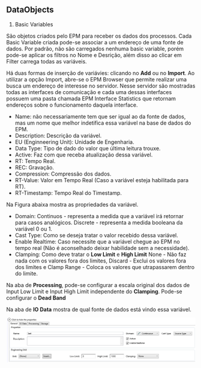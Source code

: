 ## DataObjects

1. Basic Variables

São objetos criados pelo EPM para receber os dados dos processos. Cada Basic Variable criada pode-se associar a um endereço de uma fonte de dados. Por padrão, não são carregados nenhuma basic variable, porém pode-se aplicar os filtros no Nome e Desrição, além disso ao clicar em Filter carrega todas as variáveis.

Há duas formas de inserção de variávies: clicando no **Add** ou no **Import**. Ao utilizar a opção Import, abre-se o EPM Browser que permite realizar uma busca um endereço de interesse no servidor. Nesse servidor são mostradas todas as interfaces de comunicação e cada uma dessas interfaces possuem uma pasta chamada EPM Interface Statistics que retornam endereços sobre o funcionamento daquela interface.

* Name: não necessariamente tem que ser igual ao da fonte de dados, mas um nome que melhor indetifica essa variável na base de dados do EPM.
* Description: Descrição da variável.
* EU (Enginneering Unit): Unidade de Engenharia.
* Data Type: Tipo de dado do valor que última leitura trouxe.
* Active: Faz com que receba atualização dessa variável.
* RT: Tempo Real.
* REC: Gravação.
* Compression: Compressão dos dados.
* RT-Value: Valor em Tempo Real (Caso a variável esteja habilitada para RT).
* RT-Timestamp: Tempo Real do Timestamp.

Na Figura abaixa mostra as propriedades da variável.

* Domain: Continuos - representa a medida que a variável irá retornar para casos analógicos. Discrete - representa a medida booleana da variável 0 ou 1.
* Cast Type: Como se deseja tratar o valor recebido dessa variável.
* Enable Realtime: Caso necessite que a variável chegue ao EPM no tempo real (Não é aconselhado deixar habilidade sem a necessidade).
* Clamping: Como deve tratar o **Low Limit** e **High Limit** None - Não faz nada com os valores fora dos limites, Discard - Exclui os valores fora dos limites e Clamp Range - Coloca os valores que utrapassarem dentro do limite.

Na aba de **Processing**, pode-se configurar a escala original dos dados de Input Low Limit e Input High Limit independente do **Clamping**. Pode-se configurar o **Dead Band**

Na aba de **IO Data** mostra de qual fonte de dados está vindo essa variável.

![alt-text](https://github.com/kaikecc/EPM/blob/main/Tratamento%20e%20armazenamento%20dos%20dados/img/basic-edit.png)

